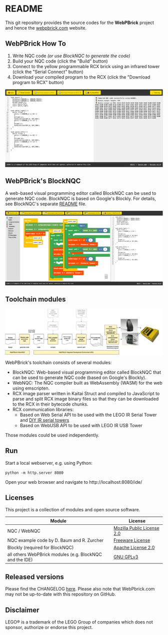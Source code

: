 # README

This git repository provides the source codes for the **WebPBrick** project and hence the [webpbrick.com](http://webpbrick.com) website.


## WebPBrick How To

1. Write NQC code _(or use BlockNQC to generate the code)_
2. Build your NQC code (click the "Build" button)
3. Connect to the yellow programmable RCX brick using an infrared tower (click the "Serial Connect" button)
4. Download your compiled program to the RCX (click the "Download program to RCX" button)

![WebPBrick IDE](./doc/webpbrick_ide.png)

## WebPBrick's BlockNQC

A web-based visual programming editor called BlockNQC can be used to generate NQC code. BlockNQC is based on Google's Blockly. For details, see BlockNQC's separate [README](./nqc/blocknqc/README.md) file.

![BlockNQC](./doc/blocknqc.png)

## Toolchain modules

![Toolchain block diagram](./doc/toolchain.png)

WebPBrick's toolchain consists of several modules:

* BlockNQC: Web-based visual programming editor called BlockNQC that can be used to generate NQC code (based on Google's Blockly).
* WebNQC: The NQC compiler built as WebAssembly (WASM) for the web using emscripten.
* RCX image parser written in Kaitai Struct and compiled to JavaScript to parse and split RCX image binary files so that they can be downloaded to the RCX in their bytecode chunks.
* RCX communication libraries:
  * Based on Web Serial API to be used with the LEGO IR Serial Tower and [DIY IR serial towers](https://github.com/maehw/DiyIrTower)
  * Based on WebUSB API to be used with LEGO IR USB Tower

Those modules could be used independently.

## Run

Start a local webserver, e.g. using Python:

```shell
python -m http.server 8080
```

Open your web browser and navigate to http://localhost:8080/ide/


## Licenses

This project is a collection of modules and open source software. 

| Module                                                   | License                                                                     |
|----------------------------------------------------------|-----------------------------------------------------------------------------|
| NQC / WebNQC                                             | [Mozilla Public License 2.0](./nqc/webnqc/LICENSE.md)                       |
| NQC example code by D. Baum and R. Zurcher               | [Freeware License](./nqc/examples/def-guide-to-lego-mindstorms/LICENSE.txt) |
| Blockly (required for BlockNQC)                          | [Apache License 2.0](./nqc/blocknqc/blockly/LICENSE)                        |
| all others WebPBrick modules (e.g. BlockNQC and the IDE) | [GNU GPLv3](./LICENSE)                                                      |


## Released versions

Please find the CHANGELOG [here](./CHANGELOG.md). Please also note that WebPbrick.com may not be up-to-date with this repository on GitHub.

## Disclaimer

LEGO® is a trademark of the LEGO Group of companies which does not sponsor, authorize or endorse this project.
